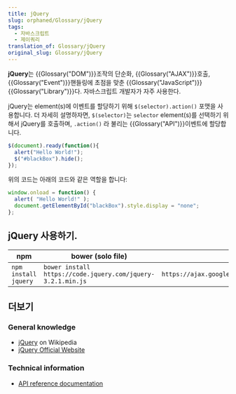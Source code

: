 ```yaml
---
title: jQuery
slug: orphaned/Glossary/jQuery
tags:
  - 자바스크립트
  - 제이쿼리
translation_of: Glossary/jQuery
original_slug: Glossary/jQuery
---
```

**jQuery**는 {{Glossary("DOM")}}조작의 단순화, {{Glossary("AJAX")}}호출, {{Glossary("Event")}}핸들링에 초점을 맞춘 {{Glossary("JavaScript")}} {{Glossary("Library")}}다. 자바스크립트 개발자가 자주 사용한다.

jQuery는 element(s)에 이벤트를 할당하기 위해 `$(selector).action()` 포맷을 사용합니다. 더 자세히 설명하자면, `$(selector)`는 `selector` element(s)를 선택하기 위해서 jQuery를 호출하며, `.action()` 라 불리는 {{Glossary("API")}}이벤트에 할당합니다.

```js
$(document).ready(function(){
  alert("Hello World!");
  $("#blackBox").hide();
});
```

위의 코드는 아래의 코드와 같은 역할을 합니다:

```js
window.onload = function() {
  alert( "Hello World!" );
  document.getElementById("blackBox").style.display = "none";
};
```

## jQuery 사용하기.

| **npm**              | bower (solo file)                                           | Google CDN                                                         |
| -------------------- | ----------------------------------------------------------- | ------------------------------------------------------------------ |
| `npm install jquery` | `bower install https://code.jquery.com/jquery-3.2.1.min.js` | `https://ajax.googleapis.com/ajax/libs/jquery/3.2.1/jquery.min.js` |

## 더보기

### General knowledge

- [jQuery](https://ko.wikipedia.org/wiki/JQuery) on Wikipedia
- [jQuery Official Website](https://jquery.com/)

### Technical information

- [API reference documentation](https://api.jquery.com/)[](https://api.jquery.com/)
